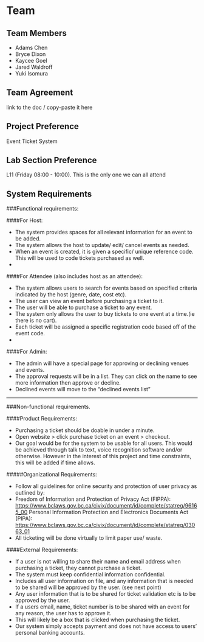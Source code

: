# Team <Insert Team Name Here>
## Team Members
- Adams Chen
- Bryce Dixon
- Kaycee Goel
- Jared Waldroff
- Yuki Isomura

## Team Agreement
link to the doc / copy-paste it here

## Project Preference
Event Ticket System

## Lab Section Preference
L11 (Friday 08:00 - 10:00). This is the only one we can all attend

## System Requirements

###Functional requirements:

####For Host:
- The system provides spaces for all relevant information for an event to be added.
- The system allows the host to update/ edit/ cancel events as needed. 
- When an event is created, it is given a specific/ unique reference code. This will be used to code tickets purchased as well.
- 
####For Attendee (also includes host as an attendee):
- The system allows users to search for events based on specified criteria indicated by the host (genre, date, cost etc).
- The user can view an event before purchasing a ticket to it.
- The user will be able to purchase a ticket to any event. 
- The system only allows the user to buy tickets to one event at a time.(ie there is no cart).
- Each ticket will be assigned a specific registration code based off of the event code.
- 
####For Admin:
- The admin will have a special page for approving or declining venues and events.
- The approval requests will be in a list. They can click on the name to see more information then approve or decline.
- Declined events will move to the “declined events list”
____________________________________________________________________________________________________________________________________________
###Non-functional requirements.  

####Product Requirements:
- Purchasing a ticket should be doable in under a minute.
- Open website > click purchase ticket on an event > checkout.
- Our goal would be for the system to be usable for all users. This would be achieved through talk to text, voice recognition software and/or otherwise. However in the interest of this project and time constraints, this will be added if time allows. 


#####Organizational Requirements:
- Follow all guidelines for online security and protection of user privacy as outlined by:
- Freedom of Information and Protection of Privacy Act (FIPPA):
https://www.bclaws.gov.bc.ca/civix/document/id/complete/statreg/96165_00
Personal Information Protection and Electronics Documents Act (PIPA):
https://www.bclaws.gov.bc.ca/civix/document/id/complete/statreg/03063_01
- All ticketing will be done virtually to limit paper use/ waste. 

####External Requirements:
- If a user is not willing to share their name and email address when purchasing a ticket, they cannot purchase a ticket. 
- The system must keep confidential information confidential. 
- Includes all user information on file, and any information that is needed to be shared will be approved by the user. (see next point)
- Any user information that is to be shared for ticket validation etc is to be approved by the user. 
- If a users email, name, ticket number is to be shared with an event for any reason, the user has to approve it. 
- This will likely be a box that is clicked when purchasing the ticket. 
- Our system simply accepts payment and does not have access to users’ personal banking accounts. 

